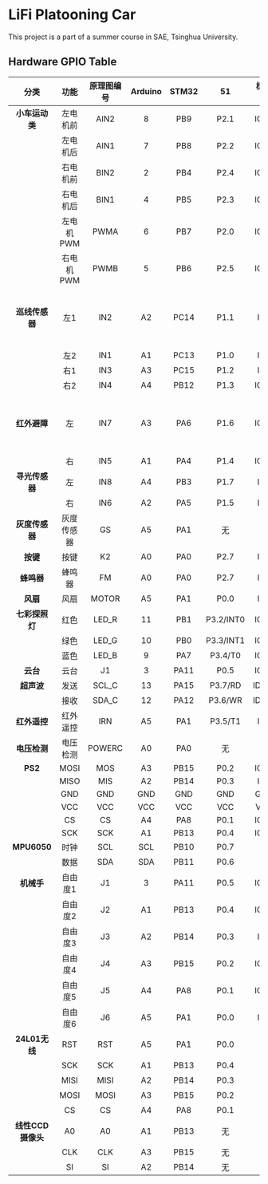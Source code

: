 # LiFi Platooning Car

This project is a part of a summer course in SAE, Tsinghua University.


## Hardware GPIO Table
| **分类**                         | **功能**    | **原理图编号** | **Arduino** | **STM32** | **51**     | **树莓派** | **wiringPi** | **BCM** | **备注**             |
|:------------------------------:|:---------:|:---------:|:-----------:|:---------:|:----------:|:-------:|:------------:|:-------:|:------------------:|
| **小车运动类**                      | 左电机前      | AIN2      | 8           | PB9       | P2\.1      | IO20    | 28           | 20      |                    |
|                            | 左电机后      | AIN1      | 7           | PB8       | P2\.2      | IO21    | 29           | 21      |                    |
|                            | 右电机前      | BIN2      | 2           | PB4       | P2\.4      | IO19    | 24           | 19      |                    |
|                            | 右电机后      | BIN1      | 4           | PB5       | P2\.3      | IO26    | 25           | 26      |                    |
|                            | 左电机PWM    | PWMA      | 6           | PB7       | P2\.0      | IO16    | 27           | 16      |                    |
|                            | 右电机PWM    | PWMB      | 5           | PB6       | P2\.5      | IO13    | 23           | 13      |                    |
| **巡线传感器**                    | 左1        | IN2       | A2          | PC14      | P1\.1      | IO3     | 9            | 3       | Arduino需要跳线，其他不用跳线 |
|                            | 左2        | IN1       | A1          | PC13      | P1\.0      | IO5     | 21           | 5       |                    |
|                            | 右1        | IN3       | A3          | PC15      | P1\.2      | IO4     | 7            | 4       |                    |
|                            | 右2        | IN4       | A4          | PB12      | P1\.3      | IO18    | 1            | 18      |                    |
| **红外避障**                       | 左         | IN7       | A3          | PA6       | P1\.6      | IO12    | 26           | 12      | Arduino需要跳线，其他不用跳线 |
|                            | 右         | IN5       | A1          | PA4       | P1\.4      | IO17    | 0            | 17      |                    |
| **寻光传感器**                      | 左         | IN8       | A4          | PB3       | P1\.7      | IO7     | 11           | 7       |                    |
|                            | 右         | IN6       | A2          | PA5       | P1\.5      | IO6     | 12           | 10      |                    |
| **灰度传感器**                      | 灰度传感器     | GS        | A5          | PA1       | 无          | 无       | 无            | 无       |                    |
| **按键**                         | 按键        | K2        | A0          | PA0       | P2\.7      | IO8     | 10           | 8       |                    |
| **蜂鸣器**                        | 蜂鸣器       | FM        | A0          | PA0       | P2\.7      | IO8     | 10           | 8       |                    |
| **风扇**                         | 风扇        | MOTOR     | A5          | PA1       | P0\.0      | IO2     | 8            | 2       |                    |
| **七彩探照灯**                      | 红色        | LED\_R    | 11          | PB1       | P3\.2/INT0 | IO22    | 3            | 22      |                    |
|                            | 绿色        | LED\_G    | 10          | PB0       | P3\.3/INT1 | IO27    | 2            | 27      |                    |
|                            | 蓝色        | LED\_B    | 9           | PA7       | P3\.4/T0   | IO24    | 5            | 24      |                    |
| **云台**                         | 云台        | J1        | 3           | PA11      | P0\.5      | IO23    | 4            | 23      |                    |
| **超声波**                        | 发送        | SCL\_C    | 13          | PA15      | P3\.7/RD   | ID\_SC  | 30           | 0       |                    |
|                            | 接收        | SDA\_C    | 12          | PA12      | P3\.6/WR   | ID\_SD  | 31           | 1       |                    |
| **红外遥控**                       | 红外遥控      | IRN       | A5          | PA1       | P3\.5/T1   | IO2     | 8            | 2       | 都需要跳线              |
| **电压检测**                       | 电压检测      | POWERC    | A0          | PA0       | 无          | 无       | 无            | 无       |                    |
| **PS2**                        | MOSI      | MOS       | A3          | PB15      | P0\.2      | IO10    | 12           | 10      |                    |
|                            | MISO      | MIS       | A2          | PB14      | P0\.3      | IO9     | 13           | 9       |                    |
|                            | GND       | GND       | GND         | GND       | GND        | GND     |       GND    |   GND   |                    |
|                            | VCC       | VCC       | VCC         | VCC       | VCC        | VCC     |       VCC    |   VCC   |                    |
|                            | CS        | CS        | A4          | PA8       | P0\.1      | IO25    | 6            | 25      |                    |
|                            | SCK       | SCK       | A1          | PB13      | P0\.4      | IO11    | 14           | 11      |                    |
| **MPU6050**                    | 时钟        | SCL       | SCL         | PB10      | P0\.7      | 无       | 无            | 无       |                    |
|                            | 数据        | SDA       | SDA         | PB11      | P0\.6      | 无       | 无            | 无       |                    |
| **机械手**                        | 自由度1      | J1        | 3           | PA11      | P0\.5      | IO23    | 4            | 23      |                    |
|                            | 自由度2      | J2        | A1          | PB13      | P0\.4      | IO11    | 14           | 11      |                    |
|                            | 自由度3      | J3        | A2          | PB14      | P0\.3      | IO9     | 13           | 9       |                    |
|                            | 自由度4      | J4        | A3          | PB15      | P0\.2      | IO10    | 12           | 10      |                    |
|                            | 自由度5      | J5        | A4          | PA8       | P0\.1      | IO25    | 6            | 25      |                    |
|                            | 自由度6      | J6        | A5          | PA1       | P0\.0      | IO2     | 8            | 2       |                    |
| **24L01无线**                    | RST       | RST       | A5          | PA1       | P0\.0      | 无       | 无            | 无       |                    |
|                            | SCK       | SCK       | A1          | PB13      | P0\.4      | 无       | 无            | 无       |                    |
|                            | MISI      | MISI      | A2          | PB14      | P0\.3      | 无       | 无            | 无       |                    |
|                            | MOSI      | MOSI      | A3          | PB15      | P0\.2      | 无       | 无            | 无       |                    |
|                            | CS        | CS        | A4          | PA8       | P0\.1      | 无       | 无            | 无       |                    |
| **线性CCD摄像头**                   | A0        | A0        | A1          | PB13      | 无          | 无       | 无            | 无       |                    |
|                            | CLK       | CLK       | A3          | PB15      | 无          | 无       | 无            | 无       |                    |
|                            | SI        | SI        | A2          | PB14      | 无          | 无       | 无            | 无       |                    |



